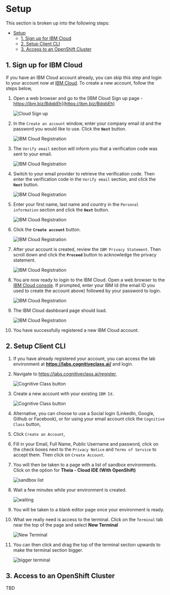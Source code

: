 # Setup

This section is broken up into the following steps:

- [Setup](#setup)
  - [1. Sign up for IBM Cloud](#1-sign-up-for-ibm-cloud)
  - [2. Setup Client CLI](#2-setup-client-cli)
  - [3. Access to an OpenShift Cluster](#3-access-to-an-openshift-cluster)

## 1. Sign up for IBM Cloud

If you have an IBM Cloud account already, you can skip this step and login to your account now at [IBM Cloud](https://cloud.ibm.com). To create a new account, follow the steps below,

1. Open a web browser and go to the [IBM Cloud Sign up page - https://ibm.biz/BdqbEh](https://ibm.biz/BdqbEh)

   ![Cloud Sign up](../.gitbook/generic/ibm-cloud-sign-up.png)

1. In the `Create an account` window, enter your company email id and the password you would like to use. Click the **`Next`** button.

    ![IBM Cloud Registration](../.gitbook/register/create-account.png)

1. The `Verify email` section will inform you that a verification code was sent to your email.

    ![IBM Cloud Registration](../.gitbook/register/verify-email.png)

1. Switch to your email provider to retrieve the verification code. Then enter the verification code in the `Verify email` section, and click the **`Next`** button.

    ![IBM Cloud Registration](../.gitbook/register/verify-email.png)

1. Enter your first name, last name and country in the `Personal information` section and click the **`Next`** button.

    ![IBM Cloud Registration](../.gitbook/register/personal-information.png)

1. Click the **`Create account`** button.

    ![IBM Cloud Registration](../.gitbook/register/create.png)

1. After your account is created, review the `IBM Privacy Statement`. Then scroll down and click the **`Proceed`** button to acknowledge the privacy statement.

    ![IBM Cloud Registration](../.gitbook/register/privacy-acknowledge.png)

1. You are now ready to login to the IBM Cloud. Open a web browser to the [IBM Cloud console](https://cloud.ibm.com). If prompted, enter your IBM Id (the email ID you used to create the account above) followed by your password to login.

    ![IBM Cloud Registration](../.gitbook/register/login.png)

1. The IBM Cloud dashboard page should load.

    ![IBM Cloud Registration](../.gitbook/register/dashboard.png)

1. You have successfully registered a new IBM Cloud account.

## 2. Setup Client CLI

1. If you have already registered your account, you can access the lab environment at **https://labs.cognitiveclass.ai/** and login.

1. Navigate to https://labs.cognitiveclass.ai/register,

    ![Cognitive Class button](../.gitbook/cognitiveclass/cogClassButton.png)

1. Create a new account with your existing `IBM Id.` 

    ![Cognitive Class button](../.gitbook/cognitiveclass/cogClassButton2.png)

1. Alternative, you can choose to use a Social login (LinkedIn, Google, Github or Facebook), or for using your email account click the `Cognitive Class` button,

1. Click `Create an Account`,

1. Fill in your Email, Full Name, Public Username and password, click on the check boxes next to the `Privacy Notice` and `Terms of Service` to accept them. Then click on `Create Account`.

1. You will then be taken to a page with a list of sandbox environments. Click on the option for **Theia - Cloud IDE (With OpenShift)**

    ![sandbox list](../.gitbook/cognitiveclass/sandboxList.png)

1. Wait a few minutes while your environment is created.

    ![waiting](../.gitbook/cognitiveclass/waiting.png)

1. You will be taken to a blank editor page once your environment is ready.

1.  What we really need is access to the terminal. Click on the `Terminal` tab near the top of the page and select **New Terminal**

    ![New Terminal](../.gitbook/cognitiveclass/newTerminal.png)

1.  You can then click and drag the top of the terminal section upwards to make the terminal section bigger.

    ![bigger terminal](../.gitbook/cognitiveclass/biggerTerminal.png)

## 3. Access to an OpenShift Cluster

TBD